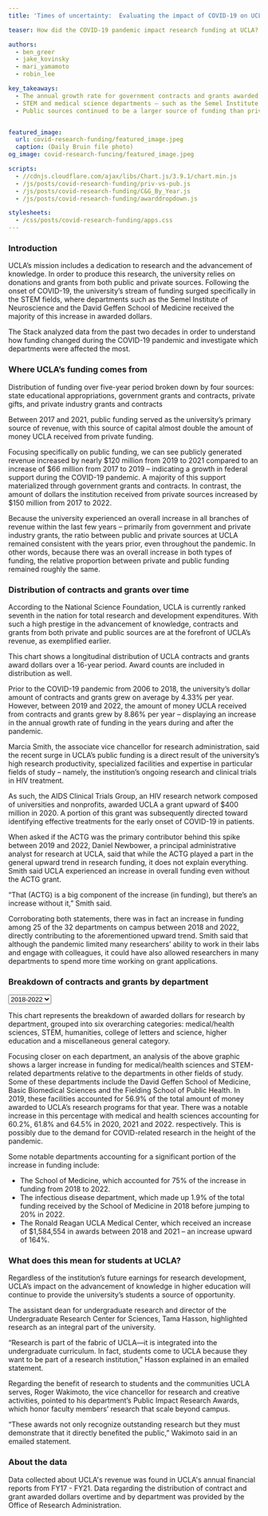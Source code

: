 ```yaml
---
title: 'Times of uncertainty:  Evaluating the impact of COVID-19 on UCLA’s research activity'

teaser: How did the COVID-19 pandemic impact research funding at UCLA? Which departments and types of research were affected the most?

authors:
  - ben_greer
  - jake_kovinsky
  - mari_yamamoto
  - robin_lee

key_takeaways:
  - The annual growth rate for government contracts and grants awarded to UCLA doubled between 2019 and 2022, compared to the annual growth rate in the 12 years prior (2006 - 2018).
  - STEM and medical science departments – such as the Semel Institute of Neuroscience and the David Geffen School of Medicine – received increases in funding with the onset of COVID-19. Funding for medical/health sciences increased by $462,204,784 from 2018 to 2022, while other STEM funding increased by $47,101,701 from 2018 to 2022
  - Public sources continued to be a larger source of funding than private sources during the COVID-19 pandemic.


featured_image:
  url: covid-research-funding/featured_image.jpeg
  caption: (Daily Bruin file photo)
og_image: covid-research-funcing/featured_image.jpeg

scripts:
  - //cdnjs.cloudflare.com/ajax/libs/Chart.js/3.9.1/chart.min.js
  - /js/posts/covid-research-funding/priv-vs-pub.js
  - /js/posts/covid-research-funding/C&G_By_Year.js
  - /js/posts/covid-research-funding/awarddropdown.js

stylesheets:
  - /css/posts/covid-research-funding/apps.css
---
```


### Introduction

UCLA’s mission includes a dedication to research and the advancement of knowledge. In order to produce this research, the university relies on donations and grants from both public and private sources. Following the onset of COVID-19, the university’s stream of funding surged specifically in the STEM fields, where departments such as the Semel Institute of Neuroscience and the David Geffen School of Medicine received the majority of this increase in awarded dollars.

The Stack analyzed data from the past two decades in order to understand how funding changed during the COVID-19 pandemic and investigate which departments were affected the most. 


### Where UCLA’s funding comes from 

<div class="bar1-chart">
  <canvas id = "privvspubbar" width="80%" height="500%"></canvas>
</div>
<p class = 'caption'>Distribution of funding over five-year period broken down by four sources: state educational appropriations, government grants and contracts, private gifts, and private industry grants and contracts</p>

Between 2017 and 2021, public funding served as the university’s primary source of revenue, with this source of capital almost double the amount of money UCLA received from private funding.

Focusing specifically on public funding, we can see publicly generated revenue increased by nearly $120 million from 2019 to 2021 compared to an increase of $66 million from 2017 to 2019 – indicating a growth in federal support during the COVID-19 pandemic. A majority of this support materialized through government grants and contracts. In contrast, the amount of dollars the institution received from private sources increased by $150 million from 2017 to 2022.

Because the university experienced an overall increase in all branches of revenue within the last few years – primarily from government and private industry grants, the ratio between public and private sources at UCLA remained consistent with the years prior, even throughout the pandemic. In other words, because there was an overall increase in both types of funding, the relative proportion between private and public funding remained roughly the same. 


### Distribution of contracts and grants over time

According to the National Science Foundation, UCLA is currently ranked seventh in the nation for total research and development expenditures. With such a high prestige in the advancement of knowledge, contracts and grants from both private and public sources are at the forefront of UCLA’s revenue, as exemplified earlier. 

<div class="bar2-chart">
  <canvas id="CG_Chart" width="80%" height="500%"></canvas>
</div>
<p class='caption'>This chart shows a longitudinal distribution of UCLA contracts and grants award dollars over a 16-year period. Award counts are included in distribution as well.</p> 

Prior to the COVID-19 pandemic from 2006 to 2018, the university’s dollar amount of contracts and grants grew on average by 4.33% per year. However, between 2019 and 2022, the amount of money UCLA received from contracts and grants grew by 8.86% per year – displaying an increase in the annual growth rate of funding in the years during and after the pandemic. 

Marcia Smith, the associate vice chancellor for research administration, said the recent surge in UCLA’s public funding is a direct result of the university’s high research productivity, specialized facilities and expertise in particular fields of study – namely, the institution’s ongoing research and clinical trials in HIV treatment. 

As such, the AIDS Clinical Trials Group, an HIV research network composed of universities and nonprofits, awarded UCLA a grant upward of $400 million in 2020. A portion of this grant was subsequently directed toward identifying effective treatments for the early onset of COVID-19 in patients. 

When asked if the ACTG was the primary contributor behind this spike between 2019 and 2022, Daniel Newbower, a principal administrative analyst for research at UCLA, said that while the ACTG played a part in the general upward trend in research funding, it does not explain everything. Smith said UCLA experienced an increase in overall funding even without the ACTG grant.

“That (ACTG) is a big component of the increase (in funding), but there’s an increase without it,” Smith said.

Corroborating both statements, there was in fact an increase in funding among 25 of the 32 departments on campus between 2018 and 2022, directly contributing to the aforementioned upward trend. Smith said that although the pandemic limited many researchers’ ability to work in their labs and engage with colleagues, it could have also allowed researchers in many departments to spend more time working on grant applications. 


### Breakdown of contracts and grants by department

<div id="text">
  <!-- <b style="font-family: 'Helvetica Neue', 'Helvetica', 'Arial', sans-serif; font-size: 12px; color: rgba(0,0,0,0.65); padding:20px;">Award dollars by year</b> -->
</div>
<div id="container">
        <div class="selectBox">
            <select id="year">
                <option value="3820830, 648950405, 244387034, 46502493, 170732336, 7358593">2018</option>
                <option value="3904681, 724254983, 287252672, 55173669, 190970123, 10224387">2019</option>
                <option value="23760958, 859479041,294435172,38179978, 201660075,9471598">2020</option>
                <option value="90899399, 993403193, 268782892, 57513401,189863676, 6740140">2021</option>
                <option value="40666616, 1111155189, 291488735, 76986327, 191921262, 10349936">2022</option>
                <option value="163052484, 4337242811, 1386346505, 274355868, 945147472, 44144654" selected>2018-2022</option>
            </select>
        </div>
</div>
  
<div class="pie-chart">
      <canvas id="awardspie" width="80%" height="100%"></canvas>
</div>
<p class = 'caption'>This chart represents the breakdown of awarded dollars for research by department, grouped into six overarching categories: medical/health sciences, STEM, humanities, college of letters and science, higher education and a miscellaneous general category.</p>

Focusing closer on each department, an analysis of the above graphic shows a larger increase in funding for medical/health sciences and STEM-related departments relative to the departments in other fields of study. Some of these departments include the David Geffen School of Medicine, Basic Biomedical Sciences and the Fielding School of Public Health. In 2019, these facilities accounted for 56.9% of the total amount of money awarded to UCLA’s research programs for that year. There was a notable increase in this percentage with medical and health sciences accounting for 60.2%, 61.8% and 64.5% in 2020, 2021 and 2022. respectively. This is possibly due to the demand for COVID-related research in the height of the pandemic. 

Some notable departments accounting for a significant portion of the increase in funding include: 
  - The School of Medicine, which accounted for 75% of the increase in funding from 2018 to 2022.
  - The infectious disease department, which made up 1.9% of the total funding received by the School of Medicine in 2018 before jumping to 20% in 2022. 
  - The Ronald Reagan UCLA Medical Center, which received an increase of $1,584,554 in awards between 2018 and 2021 – an increase upward of 164%.



### What does this mean for students at UCLA?

Regardless of the institution’s future earnings for research development, UCLA’s impact on the advancement of knowledge in higher education will continue to provide the university’s students a source of opportunity. 

The assistant dean for undergraduate research and director of the Undergraduate Research Center for Sciences, Tama Hasson, highlighted research as an integral part of the university.
 
“Research is part of the fabric of UCLA—it is integrated into the undergraduate curriculum. In fact, students come to UCLA because they want to be part of a research institution,” Hasson explained in an emailed statement. 

Regarding the benefit of research to students and the communities UCLA serves, Roger Wakimoto, the vice chancellor for research and creative activities, pointed to his department’s Public Impact Research Awards, which honor faculty members’ research that scale beyond campus. 

“These awards not only recognize outstanding research but they must demonstrate that it directly benefited the public,” Wakimoto said in an emailed statement.


### About the data 

Data collected about UCLA's revenue was found in UCLA's annual financial reports from FY17 - FY21. Data regarding the distribution of contract and grant awarded dollars overtime and by department was provided by the Office of Research Administration.
